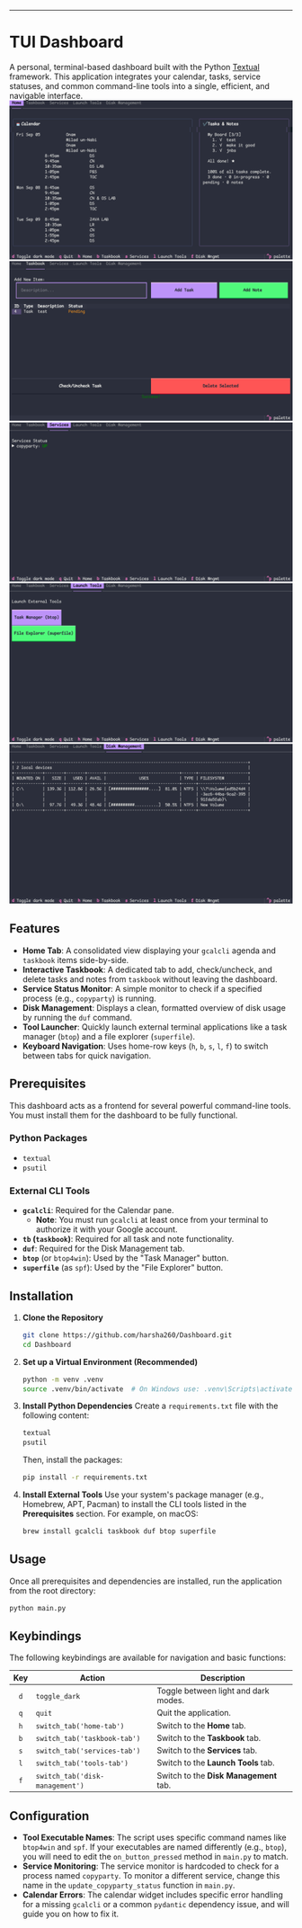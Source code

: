 -----

# TUI Dashboard

A personal, terminal-based dashboard built with the Python [Textual](https://github.com/Textualize/textual) framework. This application integrates your calendar, tasks, service statuses, and common command-line tools into a single, efficient, and navigable interface.
![Screenshot](./img/Screenshot1.png) 
![Screenshot](./img/Screenshot2.png) 
![Screenshot](./img/Screenshot3.png) 
![Screenshot](./img/Screenshot4.png) 
![Screenshot](./img/Screenshot5.png) 
## Features

  * **Home Tab**: A consolidated view displaying your `gcalcli` agenda and `taskbook` items side-by-side.
  * **Interactive Taskbook**: A dedicated tab to add, check/uncheck, and delete tasks and notes from `taskbook` without leaving the dashboard.
  * **Service Status Monitor**: A simple monitor to check if a specified process (e.g., `copyparty`) is running.
  * **Disk Management**: Displays a clean, formatted overview of disk usage by running the `duf` command.
  * **Tool Launcher**: Quickly launch external terminal applications like a task manager (`btop`) and a file explorer (`superfile`).
  * **Keyboard Navigation**: Uses home-row keys (`h`, `b`, `s`, `l`, `f`) to switch between tabs for quick navigation.

## Prerequisites

This dashboard acts as a frontend for several powerful command-line tools. You must install them for the dashboard to be fully functional.

### Python Packages

  * `textual`
  * `psutil`

### External CLI Tools

  * **`gcalcli`**: Required for the Calendar pane.
      * **Note**: You must run `gcalcli` at least once from your terminal to authorize it with your Google account.
  * **`tb` (`taskbook`)**: Required for all task and note functionality.
  * **`duf`**: Required for the Disk Management tab.
  * **`btop`** (or `btop4win`): Used by the "Task Manager" button.
  * **`superfile`** (as `spf`): Used by the "File Explorer" button.

## Installation

1.  **Clone the Repository**

    ```bash
    git clone https://github.com/harsha260/Dashboard.git
    cd Dashboard
    ```

2.  **Set up a Virtual Environment (Recommended)**

    ```bash
    python -m venv .venv
    source .venv/bin/activate  # On Windows use: .venv\Scripts\activate
    ```

3.  **Install Python Dependencies**
    Create a `requirements.txt` file with the following content:

    ```txt
    textual
    psutil
    ```

    Then, install the packages:

    ```bash
    pip install -r requirements.txt
    ```

4.  **Install External Tools**
    Use your system's package manager (e.g., Homebrew, APT, Pacman) to install the CLI tools listed in the **Prerequisites** section. For example, on macOS:

    ```bash
    brew install gcalcli taskbook duf btop superfile
    ```

## Usage

Once all prerequisites and dependencies are installed, run the application from the root directory:

```bash
python main.py
```

## Keybindings

The following keybindings are available for navigation and basic functions:

| Key | Action                          | Description                            |
|:---:|---------------------------------|----------------------------------------|
| `d` | `toggle_dark`                   | Toggle between light and dark modes.   |
| `q` | `quit`                          | Quit the application.                  |
| `h` | `switch_tab('home-tab')`        | Switch to the **Home** tab.            |
| `b` | `switch_tab('taskbook-tab')`    | Switch to the **Taskbook** tab.        |
| `s` | `switch_tab('services-tab')`    | Switch to the **Services** tab.        |
| `l` | `switch_tab('tools-tab')`       | Switch to the **Launch Tools** tab.    |
| `f` | `switch_tab('disk-management')` | Switch to the **Disk Management** tab. |

## Configuration

  * **Tool Executable Names**: The script uses specific command names like `btop4win` and `spf`. If your executables are named differently (e.g., `btop`), you will need to edit the `on_button_pressed` method in `main.py` to match.
  * **Service Monitoring**: The service monitor is hardcoded to check for a process named `copyparty`. To monitor a different service, change this name in the `update_copyparty_status` function in `main.py`.
  * **Calendar Errors**: The calendar widget includes specific error handling for a missing `gcalcli` or a common `pydantic` dependency issue, and will guide you on how to fix it.
